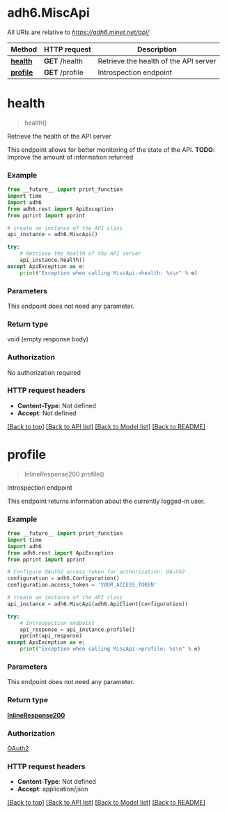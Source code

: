 # adh6.MiscApi

All URIs are relative to *https://adh6.minet.net/api/*

Method | HTTP request | Description
------------- | ------------- | -------------
[**health**](MiscApi.md#health) | **GET** /health | Retrieve the health of the API server
[**profile**](MiscApi.md#profile) | **GET** /profile | Introspection endpoint

# **health**
> health()

Retrieve the health of the API server

This endpoint allows for better monitoring of the state of the API. **TODO**: Improve the amount of information returned 

### Example
```python
from __future__ import print_function
import time
import adh6
from adh6.rest import ApiException
from pprint import pprint

# create an instance of the API class
api_instance = adh6.MiscApi()

try:
    # Retrieve the health of the API server
    api_instance.health()
except ApiException as e:
    print("Exception when calling MiscApi->health: %s\n" % e)
```

### Parameters
This endpoint does not need any parameter.

### Return type

void (empty response body)

### Authorization

No authorization required

### HTTP request headers

 - **Content-Type**: Not defined
 - **Accept**: Not defined

[[Back to top]](#) [[Back to API list]](../README.md#documentation-for-api-endpoints) [[Back to Model list]](../README.md#documentation-for-models) [[Back to README]](../README.md)

# **profile**
> InlineResponse200 profile()

Introspection endpoint

This endpoint returns information about the currently logged-in user. 

### Example
```python
from __future__ import print_function
import time
import adh6
from adh6.rest import ApiException
from pprint import pprint

# Configure OAuth2 access token for authorization: OAuth2
configuration = adh6.Configuration()
configuration.access_token = 'YOUR_ACCESS_TOKEN'

# create an instance of the API class
api_instance = adh6.MiscApi(adh6.ApiClient(configuration))

try:
    # Introspection endpoint
    api_response = api_instance.profile()
    pprint(api_response)
except ApiException as e:
    print("Exception when calling MiscApi->profile: %s\n" % e)
```

### Parameters
This endpoint does not need any parameter.

### Return type

[**InlineResponse200**](InlineResponse200.md)

### Authorization

[OAuth2](../README.md#OAuth2)

### HTTP request headers

 - **Content-Type**: Not defined
 - **Accept**: application/json

[[Back to top]](#) [[Back to API list]](../README.md#documentation-for-api-endpoints) [[Back to Model list]](../README.md#documentation-for-models) [[Back to README]](../README.md)


